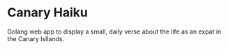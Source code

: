 # Canary Haiku

Golang web app to display a small, daily verse about the life as an expat in the Canary Isllands.
